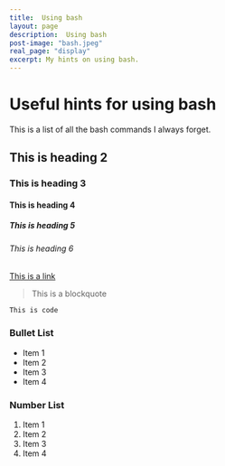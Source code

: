 ```yaml
---
title:  Using bash
layout: page
description:  Using bash
post-image: "bash.jpeg"
real_page: "display" 
excerpt: My hints on using bash.
---
```


# Useful hints for using bash

This is a list of all the bash commands I always forget.

## This is heading 2
### This is heading 3
#### This is heading 4
##### This is heading 5
###### This is heading 6

[This is a link](#)

> This is a blockquote

`This is code`

### Bullet List
* Item 1
* Item 2
* Item 3
* Item 4

### Number List
1. Item 1
2. Item 2
3. Item 3
4. Item 4